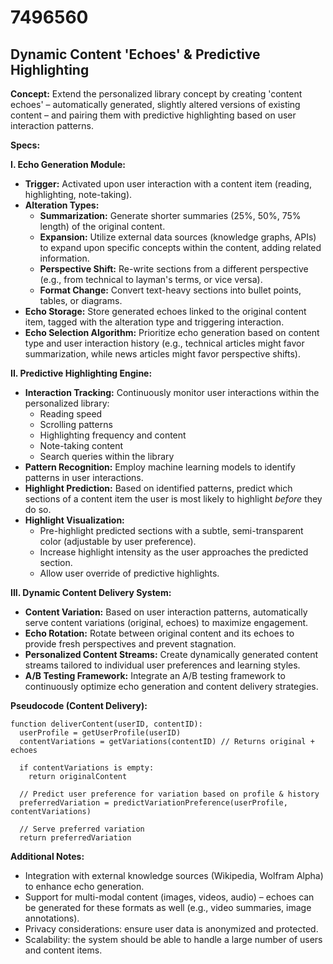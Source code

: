 # 7496560

## Dynamic Content 'Echoes' & Predictive Highlighting

**Concept:** Extend the personalized library concept by creating 'content echoes' – automatically generated, slightly altered versions of existing content – and pairing them with predictive highlighting based on user interaction patterns.

**Specs:**

**I. Echo Generation Module:**

*   **Trigger:** Activated upon user interaction with a content item (reading, highlighting, note-taking).
*   **Alteration Types:**
    *   **Summarization:** Generate shorter summaries (25%, 50%, 75% length) of the original content.
    *   **Expansion:** Utilize external data sources (knowledge graphs, APIs) to expand upon specific concepts within the content, adding related information.
    *   **Perspective Shift:** Re-write sections from a different perspective (e.g., from technical to layman's terms, or vice versa).
    *   **Format Change:**  Convert text-heavy sections into bullet points, tables, or diagrams.
*   **Echo Storage:** Store generated echoes linked to the original content item, tagged with the alteration type and triggering interaction.
*   **Echo Selection Algorithm:** Prioritize echo generation based on content type and user interaction history (e.g., technical articles might favor summarization, while news articles might favor perspective shifts).

**II. Predictive Highlighting Engine:**

*   **Interaction Tracking:** Continuously monitor user interactions within the personalized library:
    *   Reading speed
    *   Scrolling patterns
    *   Highlighting frequency and content
    *   Note-taking content
    *   Search queries within the library
*   **Pattern Recognition:** Employ machine learning models to identify patterns in user interactions.
*   **Highlight Prediction:** Based on identified patterns, predict which sections of a content item the user is most likely to highlight *before* they do so.
*   **Highlight Visualization:**
    *   Pre-highlight predicted sections with a subtle, semi-transparent color (adjustable by user preference).
    *   Increase highlight intensity as the user approaches the predicted section.
    *   Allow user override of predictive highlights.

**III. Dynamic Content Delivery System:**

*   **Content Variation:** Based on user interaction patterns, automatically serve content variations (original, echoes) to maximize engagement.
*   **Echo Rotation:** Rotate between original content and its echoes to provide fresh perspectives and prevent stagnation.
*   **Personalized Content Streams:** Create dynamically generated content streams tailored to individual user preferences and learning styles.
*   **A/B Testing Framework:** Integrate an A/B testing framework to continuously optimize echo generation and content delivery strategies.

**Pseudocode (Content Delivery):**

```
function deliverContent(userID, contentID):
  userProfile = getUserProfile(userID)
  contentVariations = getVariations(contentID) // Returns original + echoes
  
  if contentVariations is empty:
    return originalContent
  
  // Predict user preference for variation based on profile & history
  preferredVariation = predictVariationPreference(userProfile, contentVariations)
  
  // Serve preferred variation
  return preferredVariation
```

**Additional Notes:**

*   Integration with external knowledge sources (Wikipedia, Wolfram Alpha) to enhance echo generation.
*   Support for multi-modal content (images, videos, audio) – echoes can be generated for these formats as well (e.g., video summaries, image annotations).
*   Privacy considerations: ensure user data is anonymized and protected.
*   Scalability: the system should be able to handle a large number of users and content items.
